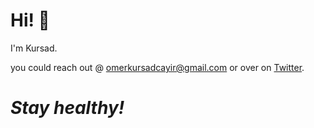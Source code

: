  <!-- [![Social banner for jh3y](https://github.com/jh3y/jh3y/raw/master/assets/optimised-banner.svg)](https://twitter.com/mahleninabisi) -->

# Hi! :wave:

I'm Kursad.

you could reach out @ omerkursadcayir@gmail.com or over on [Twitter](https://twitter.com/mahleninabisi).

<h1><i>Stay healthy!</i></h1>
